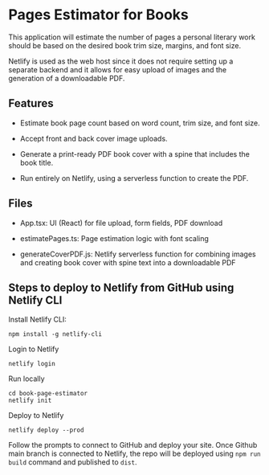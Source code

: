 # Pages Estimator for Books

This application will estimate the number of pages a personal literary work should be based on the desired book trim size, margins, and font size.

Netlify is used as the web host since it does not require setting up a separate backend and it allows for easy upload of images and the generation of a downloadable PDF.

## Features

- Estimate book page count based on word count, trim size, and font size.

- Accept front and back cover image uploads.

- Generate a print-ready PDF book cover with a spine that includes the book title.

- Run entirely on Netlify, using a serverless function to create the PDF.

## Files

- App.tsx: UI (React) for file upload, form fields, PDF download

- estimatePages.ts: Page estimation logic with font scaling

- generateCoverPDF.js: Netlify serverless function for combining images and creating book cover with spine text into a downloadable PDF

## Steps to deploy to Netlify from GitHub using Netlify CLI

Install Netlify CLI: 

```
npm install -g netlify-cli
```

Login to Netlify

```
netlify login
```

Run locally

```
cd book-page-estimator
netlify init
```

Deploy to Netlify

```
netlify deploy --prod
```

Follow the prompts to connect to GitHub and deploy your site.
Once Github main branch is connected to Netlify, the repo will be deployed using `npm run build` command and published to `dist`.